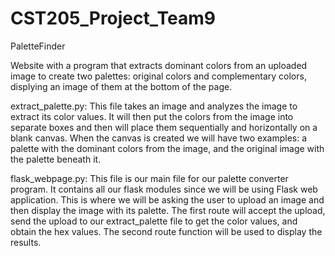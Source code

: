 # CST205_Project_Team9
PaletteFinder

Website with a program that extracts dominant colors from an uploaded image to create two palettes: original colors and complementary colors, displying an image of them at the bottom of the page. 

extract_palette.py:
This file takes an image and analyzes the image to extract its color values. 
It will then put the colors from the image into separate boxes and then will place them sequentially and
horizontally on a blank canvas. When the canvas is created we will have two examples: 
a palette with the dominant colors from the image,
and the original image with the palette beneath it.

flask_webpage.py:
This file is our main file for our palette converter program. It contains all our flask modules since we will be using Flask
web application. This is where we will be asking the user to upload an image and then display the image with its palette.
The first route will accept the upload, send the upload to our extract_palette file to get the color values, and obtain the
hex values. The second route function will be used to display the results.


